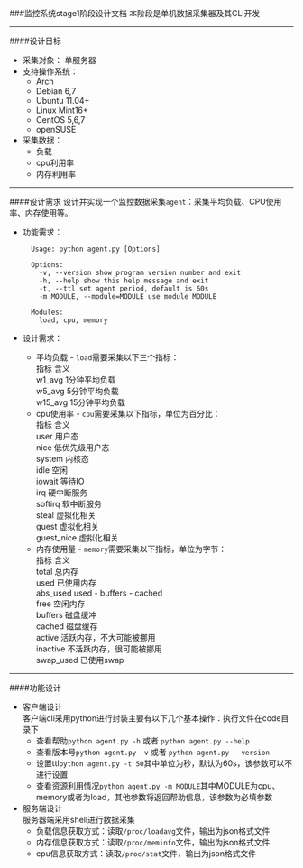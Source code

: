 ###监控系统stage1阶段设计文档
本阶段是单机数据采集器及其CLI开发

------------------------------------

####设计目标
* 采集对象： 单服务器
* 支持操作系统：
	* Arch
	* Debian 6,7
	* Ubuntu 11.04+
	* Linux Mint16+
	* CentOS 5,6,7
	* openSUSE
* 采集数据：
	* 负载
	* cpu利用率
	* 内存利用率

-----------------------------------------

####设计需求
设计并实现一个监控数据采集`agent`：采集平均负载、CPU使用率、内存使用等。

* 功能需求：

        Usage: python agent.py [Options]

        Options:
		  -v, --version show program version number and exit
		  -h, --help show this help message and exit
		  -t, --ttl set agent period, default is 60s
		  -m MODULE, --module=MODULE use module MODULE 

        Modules:
		  load, cpu, memory

* 设计需求：
	* 平均负载 - `load`需要采集以下三个指标：  
指标        含义  
w1\_avg    1分钟平均负载  
w5\_avg    5分钟平均负载  
w15\_avg   15分钟平均负载  
	* cpu使用率 - `cpu`需要采集以下指标，单位为百分比：  
指标  含义  
user 用户态  
nice 低优先级用户态  
system 内核态  
idle 空闲  
iowait 等待IO  
irq 硬中断服务  
softirq 软中断服务  
steal 虚拟化相关  
guest 虚拟化相关  
guest_nice 虚拟化相关  
	* 内存使用量 - `memory`需要采集以下指标，单位为字节：  
指标  含义  
total 总内存  
used 已使用内存  
abs_used used - buffers - cached  
free 空闲内存  
buffers 磁盘缓冲  
cached 磁盘缓存  
active 活跃内存，不大可能被挪用  
inactive 不活跃内存，很可能被挪用  
swap_used 已使用swap  

----------------------------------------

####功能设计
* 客户端设计  
客户端cli采用python进行封装主要有以下几个基本操作：执行文件在code目录下
	* 查看帮助`python agent.py -h` 或者 `python agent.py --help`
	* 查看版本号`python agent.py -v` 或者 `python agent.py --version`
	* 设置ttl`python agent.py -t 50`其中单位为秒，默认为60s，该参数可以不进行设置
	* 查看资源利用情况`python agent.py -m MODULE`其中MODULE为cpu、memory或者为load，其他参数将返回帮助信息，该参数为必填参数
* 服务端设计  
服务器端采用shell进行数据采集
	* 负载信息获取方式：读取`/proc/loadavg`文件，输出为json格式文件
	* 内存信息获取方式：读取`/proc/meminfo`文件，输出为json格式文件
	* cpu信息获取方式：读取`/proc/stat`文件，输出为json格式文件
 